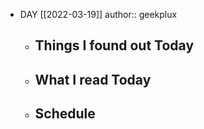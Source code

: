 - DAY [[2022-03-19]]
  author:: geekplux
	- ## Things I found out Today
	- ## What I read Today
	- ## Schedule